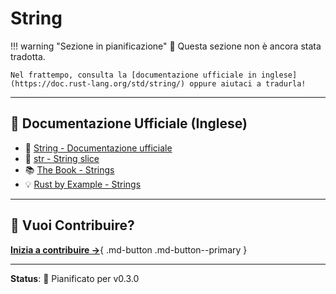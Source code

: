 # String

!!! warning "Sezione in pianificazione"
    📅 Questa sezione non è ancora stata tradotta.

    Nel frattempo, consulta la [documentazione ufficiale in inglese](https://doc.rust-lang.org/std/string/) oppure aiutaci a tradurla!

---

## 🔗 Documentazione Ufficiale (Inglese)

- 📖 [String - Documentazione ufficiale](https://doc.rust-lang.org/std/string/struct.String.html)
- 📖 [str - String slice](https://doc.rust-lang.org/std/primitive.str.html)
- 📚 [The Book - Strings](https://doc.rust-lang.org/book/ch08-02-strings.html)
- 💡 [Rust by Example - Strings](https://doc.rust-lang.org/rust-by-example/std/str.html)

---

## 🤝 Vuoi Contribuire?

[**Inizia a contribuire →**](../../CONTRIBUTING.md){ .md-button .md-button--primary }

---

**Status**: 📅 Pianificato per v0.3.0
